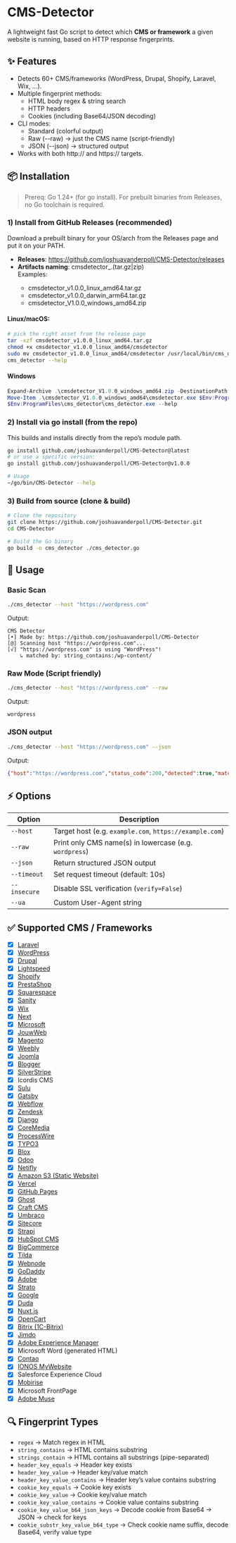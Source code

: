 # CMS-Detector
A lightweight fast Go script to detect which **CMS or framework** a given website is running, based on HTTP response fingerprints.

## ✨ Features
- Detects 60+ CMS/frameworks (WordPress, Drupal, Shopify, Laravel, Wix, …).
- Multiple fingerprint methods:
    - HTML body regex & string search
    - HTTP headers
    - Cookies (including Base64/JSON decoding)
- CLI modes:
    - Standard (colorful output)
    - Raw (--raw) → just the CMS name (script-friendly)
    - JSON (--json) → structured output
- Works with both http:// and https:// targets.

## 📦 Installation
> Prereq: Go 1.24+ (for go install). For prebuilt binaries from Releases, no Go toolchain is required.

### 1) Install from GitHub Releases (recommended)
Download a prebuilt binary for your OS/arch from the Releases page and put it on your PATH.
- **Releases**: https://github.com/joshuavanderpoll/CMS-Detector/releases
- **Artifacts naming**: cmsdetector_<VERSION>_<GOOS>_<GOARCH>.(tar.gz|zip)<br>
  Examples:
  - cmsdetector_v1.0.0_linux_amd64.tar.gz
  - cmsdetector_v1.0.0_darwin_arm64.tar.gz
  - cmsdetector_V1.0.0_windows_amd64.zip

#### Linux/macOS:
```bash
# pick the right asset from the release page
tar -xzf cmsdetector_v1.0.0_linux_amd64.tar.gz
chmod +x cmsdetector_v1.0.0_linux_amd64/cmsdetector
sudo mv cmsdetector_v1.0.0_linux_amd64/cmsdetector /usr/local/bin/cms_detector
cms_detector --help
```

#### Windows
```powershell
Expand-Archive .\cmsdetector_V1.0.0_windows_amd64.zip -DestinationPath .
Move-Item .\cmsdetector_V1.0.0_windows_amd64\cmsdetector.exe $Env:ProgramFiles\cms_detector\cms_detector.exe
$Env:ProgramFiles\cms_detector\cms_detector.exe --help
```

### 2) Install via go install (from the repo)
This builds and installs directly from the repo’s module path.
```bash
go install github.com/joshuavanderpoll/CMS-Detector@latest
# or use a specific version:
go install github.com/joshuavanderpoll/CMS-Detector@v1.0.0

# Usage
~/go/bin/CMS-Detector --help
```

### 3) Build from source (clone & build)
```bash
# Clone the repository
git clone https://github.com/joshuavanderpoll/CMS-Detector.git
cd CMS-Detector

# Build the Go binary
go build -o cms_detector ./cms_detector.go
```

## 🚀 Usage

### Basic Scan
```bash
./cms_detector --host "https://wordpress.com"
```

Output:
```
CMS Detector
[•] Made by: https://github.com/joshuavanderpoll/CMS-Detector
[@] Scanning host "https://wordpress.com"...
[√] "https://wordpress.com" is using "WordPress"!
    ↳ matched by: string_contains:/wp-content/
```

### Raw Mode (Script friendly)
```bash
./cms_detector --host "https://wordpress.com" --raw
```

Output:
```
wordpress
```

### JSON output
```bash
./cms_detector --host "https://wordpress.com" --json
```

Output:
```json
{"host":"https://wordpress.com","status_code":200,"detected":true,"matches":[{"name":"WordPress","matched_by":["string_contains:/wp-content/"]}],"timing_ms":188,"redirects":0}
```

## ⚡ Options
| Option       | Description                                             |
| ------------ | ------------------------------------------------------- |
| `--host`     | Target host (e.g. `example.com`, `https://example.com`) |
| `--raw`      | Print only CMS name(s) in lowercase (e.g. `wordpress`)  |
| `--json`     | Return structured JSON output                           |
| `--timeout`  | Set request timeout (default: 10s)                      |
| `--insecure` | Disable SSL verification (`verify=False`)               |
| `--ua`       | Custom User-Agent string                                |

## ✅ Supported CMS / Frameworks
- [x] [Laravel](https://laravel.com/)
- [x] [WordPress](https://wordpress.com/)
- [x] [Drupal](https://www.drupal.org/)
- [x] [Lightspeed](https://www.lightspeedhq.nl/)
- [x] [Shopify](https://www.shopify.com/)
- [x] [PrestaShop](https://www.prestashop.com/)
- [x] [Squarespace](https://www.squarespace.com/)
- [x] [Sanity](https://www.sanity.io/)
- [x] [Wix](https://wix.com/)
- [x] [Next](https://nextjs.org/)
- [x] [Microsoft](https://dotnet.microsoft.com/en-us/apps/aspnet)
- [x] [JouwWeb](https://jouwweb.nl/)
- [x] [Magento](https://magento.com/)
- [x] [Weebly](https://www.weebly.com/)
- [x] [Joomla](https://www.joomla.org/)
- [x] [Blogger](https://www.blogger.com/)
- [x] [SilverStripe](https://www.silverstripe.org/)
- [x] Icordis CMS
- [x] [Sulu](https://sulu.io/)
- [x] [Gatsby](https://www.gatsbyjs.com/)
- [x] [Webflow](https://webflow.com/)
- [x] [Zendesk](https://www.zendesk.nl/)
- [x] [Django](https://www.djangoproject.com/)
- [x] [CoreMedia](https://www.coremedia.com/)
- [x] [ProcessWire](https://processwire.com/)
- [x] [TYPO3](https://typo3.org/)
- [x] [Blox](https://bloxcms.com/)
- [x] [Odoo](https://www.odoo.com/)
- [x] [Netifly](https://www.netlify.com/)
- [x] [Amazon S3 (Static Website)](https://aws.amazon.com/)
- [x] [Vercel](https://vercel.com/solutions/web-apps)
- [x] [GitHub Pages](https://docs.github.com/en/pages)
- [x] [Ghost](https://ghost.org/)
- [x] [Craft CMS](https://craftcms.com/)
- [x] [Umbraco](https://umbraco.com/)
- [x] [Sitecore](https://www.sitecore.com/)
- [x] [Strapi](https://strapi.io/)
- [x] [HubSpot CMS](https://www.hubspot.com/products/cms)
- [x] [BigCommerce](https://www.bigcommerce.nl/)
- [x] [Tilda](https://tilda.cc/)
- [x] [Webnode](https://www.webnode.com/)
- [x] [GoDaddy](https://www.godaddy.com/)
- [x] [Adobe](https://www.adobe.com/products/dreamweaver.html)
- [x] [Strato](https://strato.nl/)
- [x] [Google](https://sites.google.com/)
- [x] [Duda](https://www.duda.co/)
- [x] [Nuxt.js](https://nuxt.com/)
- [x] [OpenCart](https://www.opencart.com/)
- [x] [Bitrix (1C-Bitrix)](https://www.1c-bitrix.ru/)
- [x] [Jimdo](https://www.jimdo.com/)
- [x] [Adobe Experience Manager](https://business.adobe.com/products/experience-manager/adobe-experience-manager.html)
- [x] Microsoft Word (generated HTML)
- [x] [Contao](https://contao.org/)
- [x] [IONOS MyWebsite](https://www.ionos.com/websites/website-builder)
- [x] Salesforce Experience Cloud
- [x] [Mobirise](https://mobirise.com/)
- [x] Microsoft FrontPage
- [x] [Adobe Muse](https://www.adobe.com/wam/muse.html)

## 🔍 Fingerprint Types
- `regex` → Match regex in HTML
- `string_contains` → HTML contains substring
- `strings_contain` → HTML contains all substrings (pipe-separated)
- `header_key_equals` → Header key exists
- `header_key_value` → Header key/value match
- `header_key_value_contains` → Header key’s value contains substring
- `cookie_key_equals` → Cookie key exists
- `cookie_key_value` → Cookie key/value match
- `cookie_key_value_contains` → Cookie value contains substring
- `cookie_key_value_b64_json_keys` → Decode cookie from Base64 → JSON → check for keys
- `cookie_substr_key_value_b64_type` → Check cookie name suffix, decode Base64, verify value type
